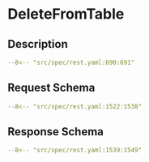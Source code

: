 # DeleteFromTable

## Description

```yaml
--8<-- "src/spec/rest.yaml:690:691"
```

## Request Schema

```yaml
--8<-- "src/spec/rest.yaml:1522:1538"
```
## Response Schema

```yaml
--8<-- "src/spec/rest.yaml:1539:1549"
```
